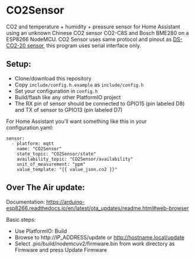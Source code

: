 # CO2Sensor

CO2 and temperature + humidity + pressure sensor for Home Assistant using an unknown Chinese CO2 sensor CO2-C8S and Bosch BME280 on a ESP8266 NodeMCU.
CO2 Sensor uses same protocol and pinout as [DS-CO2-20 sensor](https://www.icbanq.com/icdownload/data/ICBShop/Board/DS-CO2-20%20series%20data%20manual_English_V2.9.pdf), this program uses serial interface only.

## Setup:

- Clone/download this repository
- Copy `include/config.h.example` as `include/config.h`
- Set your configuration in `config.h`
- Build/flash like any other PlatformIO project
- The RX pin of sensor should be connected to GPIO15 (pin labeled D8) and TX of sensor to GPIO13 (pin labeled D7)

For Home Assistant you'll want something like this in your configuration.yaml:

```
sensor:
  - platform: mqtt
    name: "CO2Sensor"
    state_topic: "CO2Sensor/state"
    availability_topic: "CO2Sensor/availability"
    unit_of_measurement: "ppm"
    value_template: "{{ value_json.co2 }}"
```

## Over The Air update:

Documentation: https://arduino-esp8266.readthedocs.io/en/latest/ota_updates/readme.html#web-browser

Basic steps:

- Use PlatformIO: Build
- Browse to http://IP_ADDRESS/update or http://hostname.local/update
- Select .pio/build/nodemcuv2/firmware.bin from work directory as Firmware and press Update Firmware
